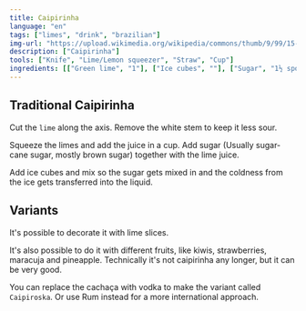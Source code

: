 ```yaml
---
title: Caipirinha
language: "en"
tags: ["limes", "drink", "brazilian"]
img-url: "https://upload.wikimedia.org/wikipedia/commons/thumb/9/99/15-09-26-RalfR-WLC-0048.jpg/800px-15-09-26-RalfR-WLC-0048.jpg"
description: ["Caipirinha"]
tools: ["Knife", "Lime/Lemon squeezer", "Straw", "Cup"]
ingredients: [["Green lime", "1"], ["Ice cubes", ""], ["Sugar", "1½ spoon"], ["Water", ""], ["Cachaça"]]
---
```


## Traditional Caipirinha

Cut the `lime` along the axis. Remove the white stem to keep it less sour.

Squeeze the limes and add the juice in a cup. Add sugar (Usually sugar-cane sugar, mostly brown sugar) together with the
lime juice.

Add ice cubes and mix so the sugar gets mixed in and the coldness from the ice gets transferred into the liquid.

## Variants

It's possible to decorate it with lime slices.

It's also possible to do it with different fruits, like kiwis, strawberries, maracuja and pineapple. Technically it's
not caipirinha any longer, but it can be very good.

You can replace the cachaça with vodka to make the variant called `Caipiroska`. Or use Rum instead for a more
international approach.